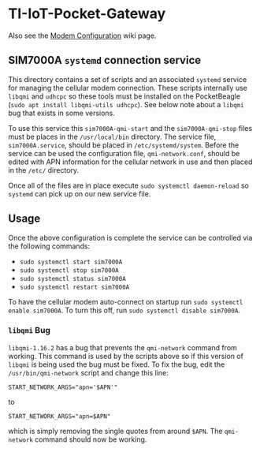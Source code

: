 # TI-IoT-Pocket-Gateway

Also see the [Modem Configuration](https://github.com/ncsuseniordesign-project4/TI-IoT-Pocket-Gateway/wiki/6.-Modem-Configuration) wiki page.

## SIM7000A `systemd` connection service

This directory contains a set of scripts and an associated `systemd` service for managing the cellular modem connection. These scripts internally use `libqmi` and `udhcpc` so these tools must be installed on the PocketBeagle (`sudo apt install libqmi-utils udhcpc`). See below note about a `libqmi` bug that exists in some versions.

To use this service this `sim7000A-qmi-start` and the `sim7000A-qmi-stop` files must be places in the `/usr/local/bin` directory. The service file, `sim7000A.service`, should be placed in `/etc/systemd/system`. Before the service can be used the configuration file, `qmi-network.conf`, should be edited with APN information for the cellular network in use and then placed in the `/etc/` directory.

Once all of the files are in place execute `sudo systemctl daemon-reload` so `systemd` can pick up on our new service file.

## Usage

Once the above configuration is complete the service can be controlled via the following commands:

* `sudo systemctl start sim7000A`
* `sudo systemctl stop sim7000A`
* `sudo systemctl status sim7000A`
* `sudo systemctl restart sim7000A`

To have the cellular modem auto-connect on startup run `sudo systemctl enable sim7000A`. To turn this off, run `sudo systemctl disable sim7000A`.

### `libqmi` Bug

`libqmi-1.16.2` has a bug that prevents the `qmi-network` command from working. This command is used by the scripts above so if this version of `libqmi` is being used the bug must be fixed. To fix the bug, edit the `/usr/bin/qmi-network` script and change this line:

```
START_NETWORK_ARGS="apn='$APN'"
```

to

```
START_NETWORK_ARGS="apn=$APN"
```

which is simply removing the single quotes from around `$APN`. The `qmi-network` command should now be working.

